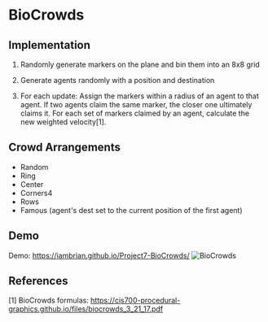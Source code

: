 # BioCrowds

## Implementation
1. Randomly generate markers on the plane and bin them into an 8x8 grid

2. Generate agents randomly with a position and destination

3. For each update: Assign the markers within a radius of an agent to that agent. If two agents claim the same marker, the closer one ultimately claims it. For each set of markers claimed by an agent, calculate the new weighted velocity[1].


## Crowd Arrangements
* Random
* Ring
* Center
* Corners4
* Rows
* Famous (agent's dest set to the current position of the first agent)


## Demo
Demo: https://iambrian.github.io/Project7-BioCrowds/
![BioCrowds](https://i.imgur.com/RwcteZV.png)

## References
[1] BioCrowds formulas: https://cis700-procedural-graphics.github.io/files/biocrowds_3_21_17.pdf
